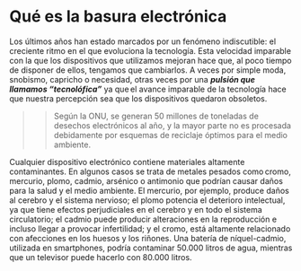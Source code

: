 # Qué es la basura electrónica

Los últimos años han estado marcados por un fenómeno indiscutible: el creciente ritmo en el que evoluciona la tecnología. Esta velocidad imparable con la que los dispositivos que utilizamos mejoran hace que, al poco tiempo de disponer de ellos, tengamos que cambiarlos.
A veces por simple moda, snobismo, capricho o necesidad, otras veces por una **_pulsión que llamamos “tecnolófica”_** ya que el avance imparable de la tecnología hace que nuestra percepción sea que los dispositivos quedaron obsoletos.

> > Según la ONU, se generan 50 millones de toneladas de desechos electrónicos al año, y la mayor parte no es procesada debidamente por esquemas de reciclaje óptimos para el medio ambiente.

Cualquier dispositivo electrónico contiene materiales altamente contaminantes. En algunos casos se trata de metales pesados como cromo, mercurio, plomo, cadmio, arsénico o antimonio que podrían causar daños para la salud y el medio ambiente. El mercurio, por ejemplo, produce daños al cerebro y el sistema nervioso; el plomo potencia el deterioro intelectual, ya que tiene efectos perjudiciales en el cerebro y en todo el sistema circulatorio; el cadmio puede producir alteraciones en la reproducción e incluso llegar a provocar infertilidad; y el cromo, está altamente relacionado con afecciones en los huesos y los riñones. Una batería de níquel-cadmio, utilizada en smartphones, podría contaminar 50.000 litros de agua, mientras que un televisor puede hacerlo con 80.000 litros.
